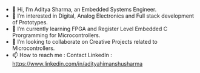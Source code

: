 - 👋 Hi, I’m Aditya Sharma, an Embedded Systems Engineer.
- 👀 I’m interested in Digital, Analog Electronics and Full stack development of Prototypes.
- 🌱 I’m currently learning FPGA and Register Level Embedded C Prorgramming for Microcontrollers.
- 💞️ I’m looking to collaborate on Creative Projects related to Microcontrollers.
- 📫 How to reach me : Contact LinkedIn : https://www.linkedin.com/in/adityahimanshusharma
